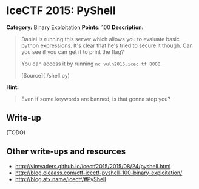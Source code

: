 # IceCTF 2015: PyShell

**Category:** Binary Exploitation
**Points:** 100
**Description:** 

> <p>Daniel is running this server which allows you to evaluate basic python expressions. It's clear that he's tried to secure it though. Can you see if you can get it to print the flag?</p> <p>You can access it by running <code>nc vuln2015.icec.tf 8000</code>.</p><p>[Source](./shell.py)</p>

**Hint:**

> Even if some keywords are banned, is that gonna stop you?

## Write-up

(TODO)

## Other write-ups and resources

* <http://vimvaders.github.io/icectf2015/2015/08/24/pyshell.html>
* <http://blog.oleaass.com/ctf-icectf-pyshell-100-binary-exploitation/>
* <http://blog.atx.name/icectf/#PyShell>
